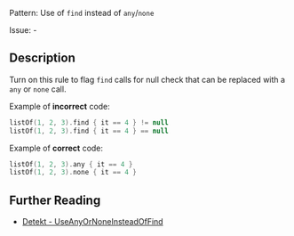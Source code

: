 Pattern: Use of `find` instead of `any`/`none`

Issue: -

## Description

Turn on this rule to flag `find` calls for null check that can be replaced with a `any` or `none` call.

Example of **incorrect** code:

```kotlin
listOf(1, 2, 3).find { it == 4 } != null
listOf(1, 2, 3).find { it == 4 } == null
```

Example of **correct** code:

```kotlin
listOf(1, 2, 3).any { it == 4 }
listOf(1, 2, 3).none { it == 4 }
```

## Further Reading

* [Detekt - UseAnyOrNoneInsteadOfFind](https://detekt.dev/docs/rules/style/#useanyornoneinsteadoffind)